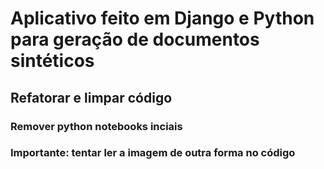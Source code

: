 # Aplicativo feito em Django e Python para geração de documentos sintéticos 


## Refatorar e limpar código

### Remover python notebooks inciais

### Importante: tentar ler a imagem de outra forma no código
